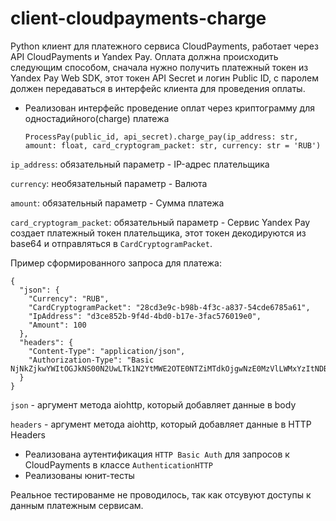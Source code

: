# client-cloudpayments-charge

Python клиент для платежного сервиса CloudPayments, работает через API CloudPayments и Yandex Pay.
Оплата должна происходить следующим способом, сначала нужно получить платежный токен из Yandex Pay Web SDK, 
этот токен API Secret и логин Public ID, с паролем должен передаваться в интерфейс клиента для проведения оплаты.

- Реализован интерфейс проведение оплат через криптограмму для одностадийного(charge) платежа
 
    `ProcessPay(public_id, api_secret).charge_pay(ip_address: str, amount: float, card_cryptogram_packet: str,
            currency: str = 'RUB')`

`ip_address`: обязательный параметр - IP-адрес плательщика

`currency`: необязательный параметр -  Валюта

`amount`: обязательный параметр - Сумма платежа

`card_cryptogram_packet`: обязательный параметр - Сервис Yandex Pay создает платежный токен плательщика, этот токен декодируются из base64 и отправляться в `CardCryptogramPacket`.

Пример сформированного запроса для платежа:

```
{
  "json": {
    "Currency": "RUB",
    "CardCryptogramPacket": "28cd3e9c-b98b-4f3c-a837-54cde6785a61",
    "IpAddress": "d3ce852b-9f4d-4bd0-b17e-3fac576019e0",
    "Amount": 100
  },
  "headers": {
    "Content-Type": "application/json",
    "Authorization-Type": "Basic NjNkZjkwYWItOGJkNS00N2UwLTk1N2YtMWE2OTE0NTZiMTdkOjgwNzE0MzVlLWMxYzItNDBhZC04MTZiLWQ3Yzc3YTA2NmYxZA=="
  }
}
```

`json` - аргумент метода aiohttp, который добавляет данные в body 

`headers`  - аргумент метода aiohttp, который добавляет данные в HTTP Headers  
- Реализована аутентификация `HTTP Basic Auth` для запросов к CloudPayments в классе `AuthenticationHTTP` 
- Реализованы юнит-тесты 

Реальное тестированме не проводилось, так как отсувуют доступы к данным платежным сервисам.
